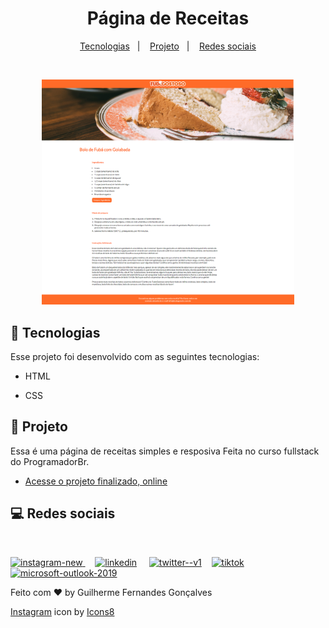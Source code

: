 <h1 align="center"> Página de Receitas </h1>

<p align="center">
  <a href="#-tecnologias">Tecnologias</a>&nbsp;&nbsp;&nbsp;|&nbsp;&nbsp;&nbsp;
  <a href="#-projeto">Projeto</a>&nbsp;&nbsp;&nbsp;|&nbsp;&nbsp;&nbsp;
  <a href="#-layout">Redes sociais</a>
</p>


<br>

<p align="center">
  <img alt="projeto DevLinks" src="./assets/pagina%20receitas.png" width="80%">
</p>

## 🚀 Tecnologias

Esse projeto foi desenvolvido com as seguintes tecnologias:

- HTML 

- CSS 


## 📝 Projeto

Essa é uma página de receitas simples e resposiva Feita no curso fullstack do ProgramadorBr.

- [Acesse o projeto finalizado, online](https://guilhermegfg.github.io/PaginaReceitas-ProgBr/)

## 💻 Redes sociais
<br>

[<img width="48" height="48" src="https://img.icons8.com/fluency/48/instagram-new.png" alt="instagram-new"/> ](https://www.instagram.com/devgfg14/) &nbsp;&nbsp;&nbsp; [<img width="48" height="48" src="https://img.icons8.com/color/48/linkedin.png" alt="linkedin"/>](https://www.linkedin.com/in/guilhermegfg14/) &nbsp;&nbsp;&nbsp; [<img width="48" height="48" src="https://img.icons8.com/color/48/twitter--v1.png" alt="twitter--v1"/>](https://twitter.com/Devgfg14)&nbsp;&nbsp;&nbsp; [<img width="50" height="50" src="https://img.icons8.com/bubbles/50/tiktok.png" alt="tiktok"/>](https://www.tiktok.com/@devgfg14) &nbsp;&nbsp;&nbsp; [<img width="48" height="48" src="https://img.icons8.com/fluency/48/microsoft-outlook-2019.png" alt="microsoft-outlook-2019"/>](mailto:contato@guilhermegfg2011@hotmail.com)



Feito com ♥ by Guilherme Fernandes Gonçalves

<a target="_blank" href="https://icons8.com/icon/Xy10Jcu1L2Su/instagram">Instagram</a> icon by <a target="_blank" href="https://icons8.com">Icons8</a>